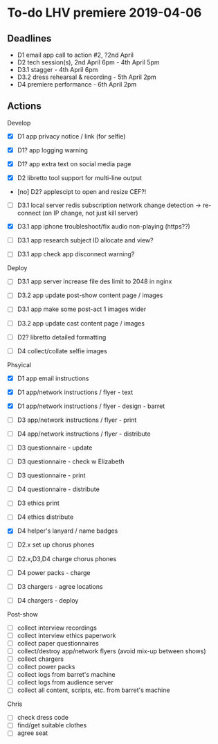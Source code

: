 # To-do LHV premiere 2019-04-06

## Deadlines

- D1 email app call to action #2, ?2nd April
- D2 tech session(s), 2nd April 6pm - 4th April 5pm
- D3.1 stagger - 4th April 6pm
- D3.2 dress rehearsal & recording - 5th April 2pm
- D4 premiere performance - 6th April 2pm

## Actions

Develop

- [x] D1 app privacy notice / link (for selfie)
- [x] D1? app logging warning
- [x] D1? app extra text on social media page 

- [x] D2 libretto tool support for multi-line output

- [no] D2? applescipt to open and resize CEF?!

- [ ] D3.1 local server redis subscription network change detection -> re-connect (on IP change, not just kill server)

- [x] D3.1 app iphone troubleshoot/fix audio non-playing (https??)
- [ ] D3.1 app research subject ID allocate and view?
- [ ] D3.1 app check app disconnect warning?

Deploy

- [ ] D3.1 app server increase file des limit to 2048 in nginx

- [ ] D3.2 app update post-show content page / images
- [ ] D3.1 app make some post-act 1 images wider
- [ ] D3.2 app update cast content page / images

- [ ] D2? libretto detailed formatting

- [ ] D4 collect/collate selfie images


Phsyical

- [x] D1 app email instructions
- [x] D1 app/network instructions / flyer - text
- [x] D1 app/network instructions / flyer - design - barret
- [ ] D3 app/network instructions / flyer - print
- [ ] D4 app/network instructions / flyer - distribute

- [ ] D3 questionnaire - update
- [ ] D3 questionnaire - check w Elizabeth
- [ ] D3 questionnaire - print
- [ ] D4 questionnaire - distribute

- [ ] D3 ethics print
- [ ] D4 ethics distribute

- [x] D4 helper's lanyard / name badges

- [ ] D2.x set up chorus phones
- [ ] D2.x,D3,D4 charge chorus phones
- [ ] D4 power packs - charge
- [ ] D3 chargers - agree locations
- [ ] D4 chargers - deploy

Post-show

- [ ] collect interview recordings
- [ ] collect interview ethics paperwork
- [ ] collect paper questionnaires
- [ ] collect/destroy app/network flyers (avoid mix-up between shows)
- [ ] collect chargers
- [ ] collect power packs
- [ ] collect logs from barret's machine
- [ ] collect logs from audience server
- [ ] collect all content, scripts, etc. from barret's machine

Chris

- [ ] check dress code
- [ ] find/get suitable clothes
- [ ] agree seat
